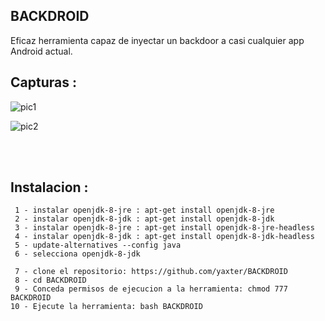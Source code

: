 ## BACKDROID
Eficaz herramienta capaz de inyectar un backdoor 
a casi cualquier app Android actual.


## Capturas :
![pic1](https://i.ibb.co/bPKkn5x/BACKDROID2.png)

![pic2](https://i.ibb.co/7vT4BxK/back4.png)

<br /><br />

## Instalacion :
```
 1 - instalar openjdk-8-jre : apt-get install openjdk-8-jre
 2 - instalar openjdk-8-jdk : apt-get install openjdk-8-jdk
 3 - instalar openjdk-8-jre : apt-get install openjdk-8-jre-headless
 4 - instalar openjdk-8-jdk : apt-get install openjdk-8-jdk-headless
 5 - update-alternatives --config java
 6 - selecciona openjdk-8-jdk

 7 - clone el repositorio: https://github.com/yaxter/BACKDROID
 8 - cd BACKDROID 
 9 - Conceda permisos de ejecucion a la herramienta: chmod 777 BACKDROID
10 - Ejecute la herramienta: bash BACKDROID
```

